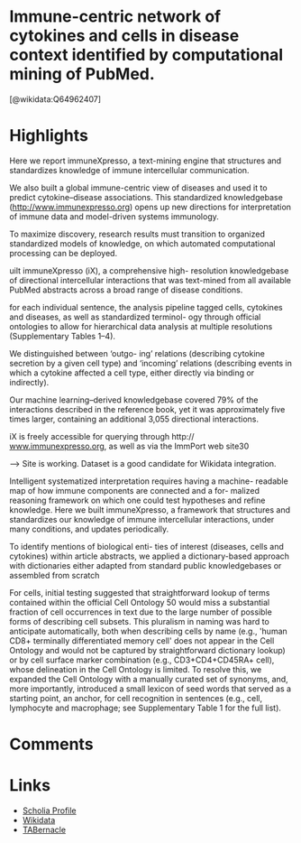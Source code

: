 
Immune-centric network of cytokines and cells in disease context identified by computational mining of PubMed.
==============================================================================================================
  
  [@wikidata:Q64962407]  

# Highlights

Here we report immuneXpresso, a text-mining engine that structures and standardizes knowledge of immune intercellular communication.

We also built a global immune-centric view of diseases and used it to predict cytokine–disease associations. This standardized knowledgebase (http://www.immunexpresso.org) opens up new directions for interpretation of immune data and model-driven systems immunology.

To maximize discovery, research results must transition to organized standardized models of knowledge, on which automated computational processing can be deployed.

uilt immuneXpresso (iX), a comprehensive high- resolution knowledgebase of directional intercellular interactions that was text-mined from all available PubMed abstracts across a broad range of disease conditions.

for each individual sentence, the analysis pipeline tagged cells, cytokines and diseases, as well as standardized terminol- ogy through official ontologies to allow for hierarchical data analysis at multiple resolutions (Supplementary Tables 1–4).

We distinguished between ‘outgo- ing’ relations (describing cytokine secretion by a given cell type) and
‘incoming’ relations (describing events in which a cytokine affected a cell type, either directly via binding or indirectly).

Our machine learning–derived knowledgebase covered 79% of the interactions described in the reference book, yet it was approximately five times larger, containing an additional 3,055 directional interactions.

iX is freely accessible for querying through http:// www.immunexpresso.org, as well as via the ImmPort web site30

--> Site is working. Dataset is a good candidate for Wikidata integration. 

Intelligent systematized interpretation requires having a machine- readable map of how immune components are connected and a for- malized reasoning framework on which one could test hypotheses and refine knowledge. Here we built immuneXpresso, a framework that structures and standardizes our knowledge of immune intercellular interactions, under many conditions, and updates periodically.

To identify mentions of biological enti- ties of interest (diseases, cells and cytokines) within article abstracts, we applied a dictionary-based approach with dictionaries either adapted from standard public knowledgebases or assembled from scratch


For cells, initial testing suggested that straightforward lookup of terms contained within the official Cell Ontology 50 would miss a substantial fraction of cell occurrences in text due to the large number of possible forms of describing cell subsets. This pluralism in naming was hard to anticipate automatically, both when describing cells by name (e.g., 'human CD8+ terminally differentiated memory cell' does not appear in the Cell Ontology and would not be captured by straightforward dictionary lookup) or by cell surface marker combination (e.g., CD3+CD4+CD45RA+ cell), whose delineation in the Cell Ontology is limited. To resolve this, we expanded the Cell Ontology with a manually curated set of synonyms, and, more importantly, introduced a small lexicon of seed words that served as a starting point, an anchor, for cell recognition in sentences (e.g., cell, lymphocyte and macrophage; see Supplementary Table 1 for the full list).


# Comments

# Links
  
 * [Scholia Profile](https://scholia.toolforge.org/work/Q64962407)  
 * [Wikidata](https://www.wikidata.org/wiki/Q64962407)  
 * [TABernacle](https://tabernacle.toolforge.org/?#/tab/manual/Q64962407/P921%3BP4510)  
